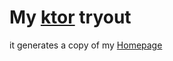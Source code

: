 My [ktor](https://github.com/Kotlin/ktor) tryout
================================================

it generates a copy of my [Homepage](http://nielsfalk.de)